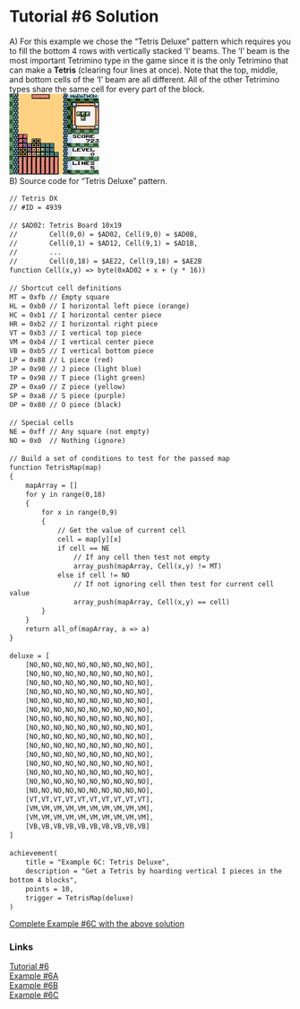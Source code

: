 # Tutorial #6 Solution
A) For this example we chose the “Tetris Deluxe” pattern which requires you to fill the bottom 4 rows with vertically stacked ‘I’ beams.  The ‘I’ beam is the most important Tetrimino type in the game since it is the only Tetrimino that can make a **Tetris** (clearing four lines at once). Note that the top, middle, and bottom cells of the ‘I’ beam are all different.  All of the other Tetrimino types share the same cell for every part of the block.<br> 
![Tetris DX screenshot of a the Tetris Deluxe pattern](Tetris_DX_Deluxe.png)<br>
B) Source code for “Tetris Deluxe” pattern.<br>
```
// Tetris DX
// #ID = 4939

// $AD02: Tetris Board 10x19
//        Cell(0,0) = $AD02, Cell(9,0) = $AD0B, 
//        Cell(0,1) = $AD12, Cell(9,1) = $AD1B,
//        ... 
//        Cell(0,18) = $AE22, Cell(9,18) = $AE2B
function Cell(x,y) => byte(0xAD02 + x + (y * 16))

// Shortcut cell definitions
MT = 0xfb // Empty square
HL = 0xb0 // I horizontal left piece (orange)
HC = 0xb1 // I horizontal center piece
HR = 0xb2 // I horizontal right piece
VT = 0xb3 // I vertical top piece
VM = 0xb4 // I vertical center piece
VB = 0xb5 // I vertical bottom piece
LP = 0x88 // L piece (red)
JP = 0x90 // J piece (light blue)
TP = 0x98 // T piece (light green)
ZP = 0xa0 // Z piece (yellow)
SP = 0xa8 // S piece (purple)
OP = 0x80 // O piece (black)

// Special cells
NE = 0xff // Any square (not empty)
NO = 0x0  // Nothing (ignore)

// Build a set of conditions to test for the passed map
function TetrisMap(map)
{
    mapArray = []
    for y in range(0,18)
    {
        for x in range(0,9)
        {
            // Get the value of current cell
            cell = map[y][x]            
            if cell == NE 
                // If any cell then test not empty
                array_push(mapArray, Cell(x,y) != MT)
            else if cell != NO 
                // If not ignoring cell then test for current cell value
                array_push(mapArray, Cell(x,y) == cell)
        }
    }
    return all_of(mapArray, a => a)
}

deluxe = [
    [NO,NO,NO,NO,NO,NO,NO,NO,NO,NO],
    [NO,NO,NO,NO,NO,NO,NO,NO,NO,NO],
    [NO,NO,NO,NO,NO,NO,NO,NO,NO,NO],
    [NO,NO,NO,NO,NO,NO,NO,NO,NO,NO],
    [NO,NO,NO,NO,NO,NO,NO,NO,NO,NO],
    [NO,NO,NO,NO,NO,NO,NO,NO,NO,NO],
    [NO,NO,NO,NO,NO,NO,NO,NO,NO,NO],
    [NO,NO,NO,NO,NO,NO,NO,NO,NO,NO],
    [NO,NO,NO,NO,NO,NO,NO,NO,NO,NO],
    [NO,NO,NO,NO,NO,NO,NO,NO,NO,NO],
    [NO,NO,NO,NO,NO,NO,NO,NO,NO,NO],
    [NO,NO,NO,NO,NO,NO,NO,NO,NO,NO],
    [NO,NO,NO,NO,NO,NO,NO,NO,NO,NO],
    [NO,NO,NO,NO,NO,NO,NO,NO,NO,NO],
    [NO,NO,NO,NO,NO,NO,NO,NO,NO,NO],
    [VT,VT,VT,VT,VT,VT,VT,VT,VT,VT],
    [VM,VM,VM,VM,VM,VM,VM,VM,VM,VM],
    [VM,VM,VM,VM,VM,VM,VM,VM,VM,VM],
    [VB,VB,VB,VB,VB,VB,VB,VB,VB,VB]
]

achievement(
    title = "Example 6C: Tetris Deluxe", 
    description = "Get a Tetris by hoarding vertical I pieces in the bottom 4 blocks",
    points = 10,
    trigger = TetrisMap(deluxe)
)
```

[Complete Example #6C with the above solution](Example_6C_Tetris_DX.rascript)<br>
### Links
[Tutorial #6](../readme.md)<br>
[Example #6A](../Example_6A.md)<br>
[Example #6B](../Example_6B.md)<br>
[Example #6C](../Example_6C.md)